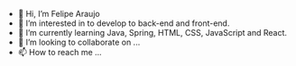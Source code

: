 - 👋 Hi, I’m Felipe Araujo
- 👀 I’m interested in to develop to back-end and front-end.
- 🌱 I’m currently learning Java, Spring, HTML, CSS, JavaScript and React.
- 💞️ I’m looking to collaborate on ...
- 📫 How to reach me ...


